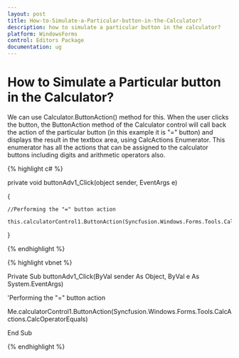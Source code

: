```yaml
---
layout: post
title: How-to-Simulate-a-Particular-button-in-the-Calculator?
description: how to simulate a particular button in the calculator?
platform: WindowsForms
control: Editors Package
documentation: ug
---
```


# How to Simulate a Particular button in the Calculator?

We can use Calculator.ButtonAction() method for this. When the user clicks the button, the ButtonAction method of the Calculator control will call back the action of the particular button (in this example it is "=" button) and displays the result in the textbox area, using CalcActions Enumerator. This enumerator has all the actions that can be assigned to the calculator buttons including digits and arithmetic operators also.

{% highlight c# %}



private void buttonAdv1_Click(object sender, EventArgs e)

{

    //Performing the "=" button action

    this.calculatorControl1.ButtonAction(Syncfusion.Windows.Forms.Tools.CalcActions.CalcOperatorEquals);

}

{% endhighlight %}

{% highlight vbnet %}



Private Sub buttonAdv1_Click(ByVal sender As Object, ByVal e As System.EventArgs) 



   'Performing the "=" button action

   Me.calculatorControl1.ButtonAction(Syncfusion.Windows.Forms.Tools.CalcActions.CalcOperatorEquals) 

End Sub

{% endhighlight %}